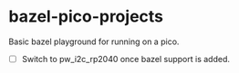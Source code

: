 # bazel-pico-projects
Basic bazel playground for running on a pico.

- [ ] Switch to pw_i2c_rp2040 once bazel support is added.
